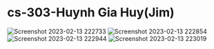 # cs-303-Huynh Gia Huy(Jim)
![Screenshot 2023-02-13 222733](https://user-images.githubusercontent.com/112700814/218640673-1c1813cb-e67f-4a70-82ed-65d756116203.png)
![Screenshot 2023-02-13 222854](https://user-images.githubusercontent.com/112700814/218640691-acd9973f-aefe-4f51-8fae-6e50a26e8b7e.png)
![Screenshot 2023-02-13 222944](https://user-images.githubusercontent.com/112700814/218640695-acf28b37-362f-44aa-8893-add9c641d7b4.png)
![Screenshot 2023-02-13 223019](https://user-images.githubusercontent.com/112700814/218640701-97de1aab-ab22-4582-8c6a-8775893ed763.png)
